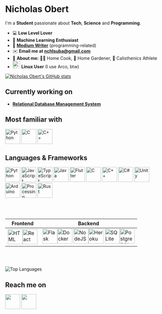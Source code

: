 # **Nicholas Obert**
I'm a **Student** passionate about **Tech**, **Science** and **Programming**.

* 💻 **Low Level Lover**
* 🧠 **Machine Learning Enthusiast**
* 📖 [**Medium Writer**][medium] (programming-related)
* ✉️ **Email me at nchlsuba@gmail.com**
* 👦 **About me:** 👨‍🍳 Home Cook, 🌱 Home Gardener, 💪 Calisthenics Athlete
*  <img src="https://api.iconify.design/logos:linux-tux.svg" alt="Linux" width=24 height=24> **Linux User** (I use Arco, btw)


[![Nicholas Obert's GitHub stats](https://github-readme-stats.vercel.app/api?username=nic-obert)](https://github.com/anuraghazra/github-readme-stats)


## Currently working on
* [**Relational Database Management System**](https://github.com/nic-obert/rdbms)

## Most familiar with
<span>
  <img src="https://api.iconify.design/logos:python.svg" alt="Python" width=48 height=48>
  <img src="https://api.iconify.design/logos:c.svg" alt="C" width=48 height=48>
  <img src="https://api.iconify.design/logos:c-plusplus.svg" alt="C++" width=48 height=48>
  

</span>

## Languages & Frameworks
<span>
  <img src="https://api.iconify.design/logos:python.svg" alt="Python" width=48 height=48>
  <img src="https://api.iconify.design/logos:javascript.svg" alt="JavaScript" width=48 height=48>
  <img src="https://api.iconify.design/logos-typescript-icon.svg" alt="TypeScript" width=48 height=48>
  <img src="https://api.iconify.design/logos:java.svg" alt="Java" width=48 height=48>
  <img src="https://api.iconify.design/logos:flutter.svg" alt="Flutter" width=48 height=48>
  <img src="https://api.iconify.design/logos:c.svg" alt="C" width=48 height=48>
  <img src="https://api.iconify.design/logos:c-plusplus.svg" alt="C++" width=48 height=48>
  <img src="https://api.iconify.design/logos:c-sharp.svg" alt="C#" width=48 height=48>
  <img src="https://api.iconify.design/logos:unity.svg" alt="Unity" width=48 height=48>
  <img src="https://api.iconify.design/vscode-icons:file-type-arduino.svg" alt="Arduino" width=48 height=48>
  <img src="https://api.iconify.design/vscode-icons:file-type-processinglang.svg" alt="Processing" width=48 height=48>
  <img src="https://api.iconify.design/vscode-icons:file-type-rust.svg" alt="Rust" width=48 height=48>
  
 
</span>

<br><br>


| **Frontend**                                                                                                                                                                                  | **Backend**                                                                                                                                                                                                                                                                                                                                                                                                                                                                                                                                                                       |
|-------------------------------------------------------------------------------------------------------------------------------------------------------------------------------------------|-------------------------------------------------------------------------------------------------------------------------------------------------------------------------------------------------------------------------------------------------------------------------------------------------------------------------------------------------------------------------------------------------------------------------------------------------------------------------------------------------------------------------------------------------------------------------------|
| <img src="https://api.iconify.design/vscode-icons:file-type-html.svg" alt="HTML" width=48 height=48><img src="https://api.iconify.design/logos:react.svg" alt="React" width=48 height=48> | <img src="https://api.iconify.design/logos:flask.svg" alt="Flask" width=48 height=48><img src="https://api.iconify.design/logos:docker-icon.svg" alt="Docker" width=48 height=48> <img src="https://api.iconify.design/logos:nodejs.svg" alt="NodeJS" width=48 height=48><img src="https://api.iconify.design/logos:heroku-icon.svg" alt="Heroku" width=48 height=48> <img src="https://api.iconify.design/vscode-icons:file-type-sqlite.svg" alt="SQLite" width=48 height=48><img src="https://api.iconify.design/logos:postgresql.svg" alt="PostgreSQL" width=48 height=48> |



<!-- <img src="" alt="" width=48 height=48> -->

<br>
<br>

![Top Languages](https://github-readme-stats.vercel.app/api/top-langs/?username=nic-obert&langs_count=7)
  
## Reach me on

[<img src="https://camo.githubusercontent.com/a583b5ce3b463c784cb87592b3da7b9b9d014d7a16adfff04b91cb1452ae4ca2/68747470733a2f2f6564656e742e6769746875622e696f2f537570657254696e7949636f6e732f696d616765732f7376672f6d656469756d2e737667" width=48 height=48>][medium]
[<img src="https://api.iconify.design/logos:discord-icon.svg" width=48 height=48>][discord]

<!-- [<img src="" width=48 height=48>][] -->

[medium]: https://medium.com/@nic-obert
[discord]: https://discord.com/channels/nic#2519

